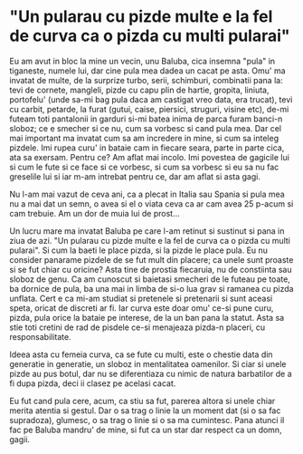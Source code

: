 # "Un pularau cu pizde multe e la fel de curva ca o pizda cu multi pularai"

Eu am avut in bloc la mine un vecin, unu Baluba, cica insemna "pula" in tiganeste, numele lui, dar cine pula mea dadea un cacat pe asta. Omu' ma invatat de multe, de la surprize turbo, serii, schimburi, combinatii pana la: tevi de cornete, mangleli, pizde cu capu plin de hartie, gropita, liniuta, portofelu' (unde sa-mi bag pula daca am castigat vreo data, era trucat), tevi cu carbit, petarde, la furat (gutui, caise, piersici, struguri, visine etc), de-mi futeam toti pantalonii in garduri si-mi batea inima de parca furam banci-n sloboz; ce e smecher si ce nu, cum sa vorbesc si cand pula mea. Dar cel mai important ma invatat cum sa am incredere in mine, si cum sa inteleg pizdele. Imi rupea curu' in bataie cam in fiecare seara, parte in parte cica, ata sa exersam. Pentru ce? Am aflat mai incolo. Imi povestea de gagicile lui si cum le fute si ce face si ce vorbesc, si cum sa vorbesc si eu sa nu fac greselile lui si iar m-am intrebat pentru ce, dar am aflat si asta gagi.

Nu l-am mai vazut de ceva ani, ca a plecat in Italia sau Spania si pula mea nu a mai dat un semn, o avea si el o viata ceva ca ar cam avea 25 p-acum si cam trebuie. Am un dor de muia lui de prost...

Un lucru mare ma invatat Baluba pe care l-am retinut si sustinut si pana in ziua de azi. "Un pularau cu pizde multe e la fel de curva ca o pizda cu multi pularai". Si cum la baeti le place pizda, si la pizde le place pula. Eu nu consider panarame pizdele de se fut mult din placere; ca unele sunt proaste si se fut chiar cu oricine? Asta tine de prostia fiecaruia, nu de constiinta sau sloboz de genu. Ca am cunoscut si baietasi smecheri de le futeau pe toate, ba dornice de pula, ba una mai in limba de si-o lua grav si ramanea cu pizda unflata. Cert e ca mi-am studiat si pretenele si pretenarii si sunt aceasi speta, oricat de discreti ar fi. Iar curva este doar omu' ce-si pune curu, pizda, pula orice la bataie pe interese, de la un ban pana la statut. Asta sa stie toti cretini de rad de pisdele ce-si menajeaza pizda-n placeri, cu responsabilitate.

Ideea asta cu femeia curva, ca se fute cu multi, este o chestie data din generatie in generatie, un sloboz in mentalitatea oamenilor. Si ciar si unele pizde au pus botul, dar nu se diferentiaza cu nimic de natura barbatilor de a fi dupa pizda, deci ii clasez pe acelasi cacat.

Eu fut cand pula cere, acum, ca stiu sa fut, parerea altora si unele chiar merita atentia si gestul. Dar o sa trag o linie la un moment dat (si o sa fac supradoza), glumesc, o sa trag o linie si o sa ma cumintesc. Pana atunci il fac pe Baluba mandru' de mine, si fut ca un star dar respect ca un domn, gagii.